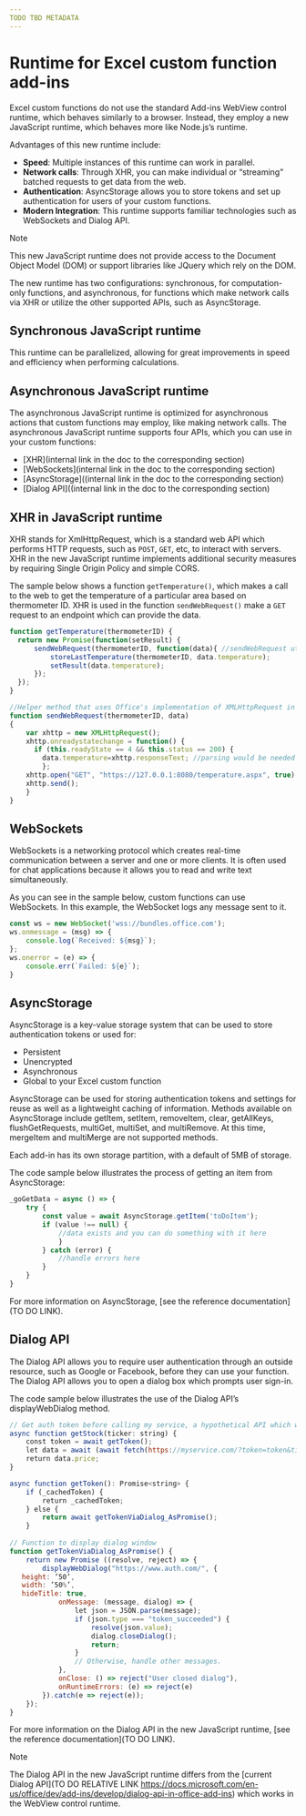 ```yaml
---
TODO TBD METADATA
---
```


# Runtime for Excel custom function add-ins

Excel custom functions do not use the standard Add-ins WebView control runtime, which behaves similarly to a browser. Instead, they employ a new JavaScript runtime, which behaves more like Node.js’s runtime.  

Advantages of this new runtime include:  
- **Speed**: Multiple instances of this runtime can work in parallel. 
- **Network calls**: Through XHR, you can make individual or “streaming” batched requests to get data from the web.
- **Authentication**: AsyncStorage allows you to store tokens and set up authentication for users of your custom functions.
- **Modern Integration**: This runtime supports familiar technologies such as WebSockets and Dialog API.

> [!NOTE] 
> This new JavaScript runtime does not provide access to the Document Object Model (DOM) or support libraries like JQuery which rely on the DOM.

The new runtime has two configurations: synchronous, for computation-only functions, and asynchronous, for functions which make network calls via XHR or utilize the other supported APIs, such as AsyncStorage.  

## Synchronous JavaScript runtime

This runtime can be parallelized, allowing for great improvements in speed and efficiency when performing calculations.

## Asynchronous JavaScript runtime

The asynchronous JavaScript runtime is optimized for asynchronous actions that custom functions may employ, like making network calls. The asynchronous JavaScript runtime supports four APIs, which you can use in your custom functions:  

- [XHR](internal link in the doc to the corresponding section)
- [WebSockets](internal link in the doc to the corresponding section)
- [AsyncStorage]((internal link in the doc to the corresponding section)
- [Dialog API]((internal link in the doc to the corresponding section)

## XHR in JavaScript runtime

XHR stands for XmlHttpRequest, which is a standard web API which performs HTTP requests, such as `POST`, `GET`, etc, to interact with servers. XHR in the new JavaScript runtime implements additional security measures by requiring Single Origin Policy and simple CORS.  

The sample below shows a function `getTemperature()`, which makes a call to the web to get the temperature of a particular area based on thermometer ID. XHR is used in the function `sendWebRequest()` make a `GET` request to an endpoint which can provide the data.  

```js
function getTemperature(thermometerID) {
  return new Promise(function(setResult) {
      sendWebRequest(thermometerID, function(data){ //sendWebRequest utilizes XHR, see its definition below
          storeLastTemperature(thermometerID, data.temperature);
          setResult(data.temperature);
      });
  });
}

//Helper method that uses Office's implementation of XMLHttpRequest in the new JavaScript runtime for custom functions  
function sendWebRequest(thermometerID, data)
{
    var xhttp = new XMLHttpRequest();
    xhttp.onreadystatechange = function() {
      if (this.readyState == 4 && this.status == 200) {
        data.temperature=xhttp.responseText; //parsing would be needed here rather than blind assignment
        };
    xhttp.open("GET", "https://127.0.0.1:8080/temperature.aspx", true);
    xhttp.send();  
    }
}

```

## WebSockets

WebSockets is a networking protocol which creates real-time communication between a server and one or more clients. It is often used for chat applications because it allows you to read and write text simultaneously.  

As you can see in the sample below, custom functions can use WebSockets. In this example, the WebSocket logs any message sent to it.  

```js
const ws = new WebSocket('wss://bundles.office.com');
ws.onmessage = (msg) => {
    console.log(`Received: ${msg}`);
};
ws.onerror = (e) => {
    console.err(`Failed: ${e}`);
}
```

## AsyncStorage

AsyncStorage is a key-value storage system that can be used to store authentication tokens or used for:

- Persistent
- Unencrypted
- Asynchronous
- Global to your Excel custom function

AsyncStorage can be used for storing authentication tokens and settings for reuse as well as a lightweight caching of information. Methods available on AsyncStorage include getItem, setItem, removeItem, clear, getAllKeys, flushGetRequests, multiGet, multiSet, and multiRemove. At this time, mergeItem and multiMerge are not supported methods.  

Each add-in has its own storage partition, with a default of 5MB of storage.  

The code sample below illustrates the process of getting an item from AsyncStorage:

```js
_goGetData = async () => {
    try {
        const value = await AsyncStorage.getItem('toDoItem');
        if (value !== null) {
            //data exists and you can do something with it here
            }
        } catch (error) {
            //handle errors here
        }
    }
}
```

For more information on AsyncStorage, [see the reference documentation](TO DO LINK).  

## Dialog API

The Dialog API allows you to require user authentication through an outside resource, such as Google or Facebook, before they can use your function. The Dialog API allows you to open a dialog box which prompts user sign-in.  

The code sample below illustrates the use of the Dialog API’s displayWebDialog method.  

```js 
// Get auth token before calling my service, a hypothetical API which will deliver a stock price based on stock ticker string, such as "MSFT."
async function getStock(ticker: string) {
    const token = await getToken();
    let data = await (await fetch(https://myservice.com/?token=token&ticker= + ticker).json());
    return data.price;
}

async function getToken(): Promise<string> {
    if (_cachedToken) {
        return _cachedToken;
    } else {
        return await getTokenViaDialog_AsPromise();
    }
  
// Function to display dialog window
function getTokenViaDialog_AsPromise() {
    return new Promise ((resolve, reject) => {
        displayWebDialog("https://www.auth.com/", {
   height: ’50’,
   width: ’50%’,
   hideTitle: true,
            onMessage: (message, dialog) => {
                let json = JSON.parse(message);
                if (json.type === "token_succeeded") {
                    resolve(json.value);
                    dialog.closeDialog();
                    return;
                }
                // Otherwise, handle other messages.
            },
            onClose: () => reject("User closed dialog"),
            onRuntimeErrors: (e) => reject(e)  
        }).catch(e => reject(e));
    });
}
```

For more information on the Dialog API in the new JavaScript runtime, [see the reference documentation](TO DO LINK).

> [!NOTE]
> The Dialog API in the new JavaScript runtime differs from the [current Dialog API](TO DO RELATIVE LINK https://docs.microsoft.com/en-us/office/dev/add-ins/develop/dialog-api-in-office-add-ins) which works in the WebView control runtime.  